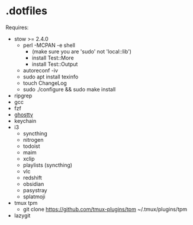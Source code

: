 # .dotfiles

Requires:
- stow >= 2.4.0
    - perl -MCPAN -e shell
        - (make sure you are 'sudo' not 'local::lib')
        - install Test::More
        - install Test::Output
    - autoreconf -iv
    - sudo apt install texinfo
    - touch ChangeLog
    - sudo ./configure && sudo make install
- ripgrep
- gcc
- fzf
- [ghostty](https://github.com/mkasberg/ghostty-ubuntu)
- keychain
- i3
    - syncthing
    - nitrogen
    - todoist
    - maim
    - xclip
    - playlists (syncthing)
    - vlc
    - redshift
    - obsidian
    - pasystray
    - splatmoji
- tmux tpm
    - git clone https://github.com/tmux-plugins/tpm ~/.tmux/plugins/tpm
- lazygit
